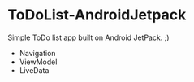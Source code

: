 # ToDoList-AndroidJetpack

Simple ToDo list app built on Android JetPack. ;)

* Navigation
* ViewModel
* LiveData
